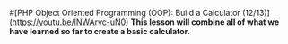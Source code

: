 #[PHP Object Oriented Programming (OOP): Build a Calculator (12/13)] (https://youtu.be/lNWArvc-uN0)
**This lesson will combine all of what we have learned so far to create a basic calculator.**